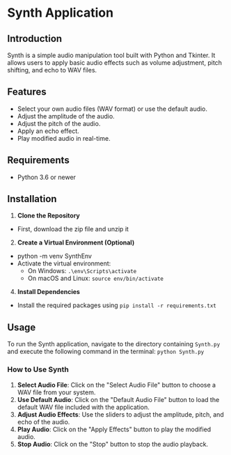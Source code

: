 # Synth Application

## Introduction
Synth is a simple audio manipulation tool built with Python and Tkinter. It allows users to apply basic audio effects such as volume adjustment, pitch shifting, and echo to WAV files. 

## Features
- Select your own audio files (WAV format) or use the default audio.
- Adjust the amplitude of the audio.
- Adjust the pitch of the audio.
- Apply an echo effect.
- Play modified audio in real-time.

## Requirements
- Python 3.6 or newer

## Installation
1. **Clone the Repository**
- First, download the zip file and unzip it
2. **Create a Virtual Environment (Optional)**
- python -m venv SynthEnv
- Activate the virtual environment:
    - On Windows:
    `.\env\Scripts\activate`
    - On macOS and Linux:
    `source env/bin/activate`
4. **Install Dependencies**
- Install the required packages using 
`pip install -r requirements.txt`

## Usage
To run the Synth application, navigate to the directory containing `Synth.py` and execute the following command in the terminal:
`python Synth.py`

### How to Use Synth

1. **Select Audio File**: Click on the "Select Audio File" button to choose a WAV file from your system.
2. **Use Default Audio**: Click on the "Default Audio File" button to load the default WAV file included with the application.
3. **Adjust Audio Effects**: Use the sliders to adjust the amplitude, pitch, and echo of the audio.
4. **Play Audio**: Click on the "Apply Effects" button to play the modified audio.
5. **Stop Audio**: Click on the "Stop" button to stop the audio playback.